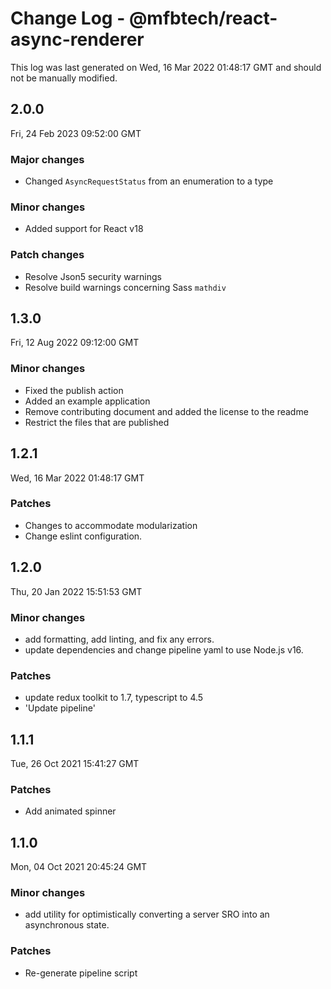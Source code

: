 # Change Log - @mfbtech/react-async-renderer

This log was last generated on Wed, 16 Mar 2022 01:48:17 GMT and should not be manually modified.

## 2.0.0
Fri, 24 Feb 2023 09:52:00 GMT

### Major changes

- Changed `AsyncRequestStatus` from an enumeration to a type

### Minor changes

- Added support for React v18

### Patch changes

- Resolve Json5 security warnings
- Resolve build warnings concerning Sass `mathdiv`

## 1.3.0
Fri, 12 Aug 2022 09:12:00 GMT

### Minor changes

- Fixed the publish action
- Added an example application
- Remove contributing document and added the license to the readme
- Restrict the files that are published

## 1.2.1
Wed, 16 Mar 2022 01:48:17 GMT

### Patches

- Changes to accommodate modularization
- Change eslint configuration.

## 1.2.0
Thu, 20 Jan 2022 15:51:53 GMT

### Minor changes

- add formatting, add linting, and fix any errors.
- update dependencies and change pipeline yaml to use Node.js v16.

### Patches

- update redux toolkit to 1.7, typescript to 4.5
- 'Update pipeline'

## 1.1.1
Tue, 26 Oct 2021 15:41:27 GMT

### Patches

- Add animated spinner

## 1.1.0
Mon, 04 Oct 2021 20:45:24 GMT

### Minor changes

- add utility for optimistically converting a server SRO into an asynchronous state.

### Patches

- Re-generate pipeline script
